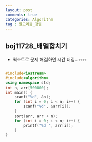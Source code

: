 ```yaml
---
layout: post
comments: true
categories: Algorithm
tag : 알고리즘_정렬
---
```


##  boj11728_배열합치기

-  퀵소트로 문제 해결하면 시간 터짐...ㅠㅠ

```c++

#include<iostream>
#include<algorithm>
using namespace std;
int n, arr[500000];
int main() {
	scanf("%d", &n);
	for (int i = 0; i < n; i++) {
		scanf("%d", &arr[i]);
	}
	sort(arr, arr + n);
	for (int i = 0; i < n; i++) {
		printf("%d ", arr[i]);
	}
}
```